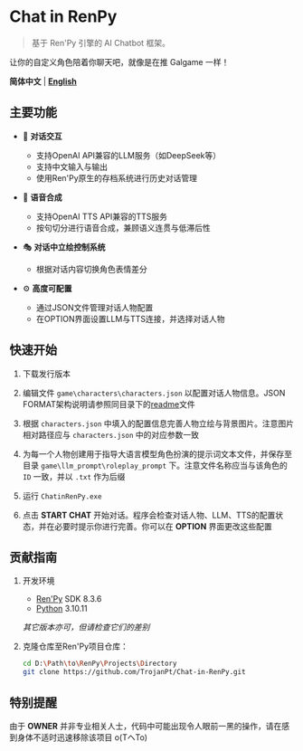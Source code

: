 # Chat in RenPy 

> 基于 Ren'Py 引擎的 AI Chatbot 框架。

让你的自定义角色陪着你聊天吧，就像是在推 Galgame 一样！

**简体中文** | [**English**](./docs/en/README.md)


## 主要功能

- 💬 **对话交互**
  - 支持OpenAI API兼容的LLM服务（如DeepSeek等）
  - 支持中文输入与输出
  - 使用Ren'Py原生的存档系统进行历史对话管理

- 📢 **语音合成**
  - 支持OpenAI TTS API兼容的TTS服务
  - 按句切分进行语音合成，兼顾语义连贯与低滞后性

- 🎭 **对话中立绘控制系统**
  - 根据对话内容切换角色表情差分

- ⚙️ **高度可配置**
  - 通过JSON文件管理对话人物配置
  - 在OPTION界面设置LLM与TTS连接，并选择对话人物

## 快速开始
1. 下载发行版本
   
2. 编辑文件 `game\characters\characters.json` 以配置对话人物信息。JSON FORMAT架构说明请参照同目录下的[readme](./game/characters/readme.md)文件
   
3. 根据 `characters.json` 中填入的配置信息完善人物立绘与背景图片。注意图片相对路径应与 `characters.json` 中的对应参数一致
   
4. 为每一个人物创建用于指导大语言模型角色扮演的提示词文本文件，并保存至目录 `game\llm_prompt\roleplay_prompt` 下。注意文件名称应当与该角色的 `ID` 一致，并以 `.txt` 作为后缀
   
5. 运行 `ChatinRenPy.exe`
   
6. 点击 **START CHAT** 开始对话。程序会检查对话人物、LLM、TTS的配置状态，并在必要时提示你进行完善。你可以在 **OPTION** 界面更改这些配置

## 贡献指南

1. 开发环境

   - [Ren'Py](https://www.renpy.org/) SDK 8.3.6
   - [Python](https://www.python.org/) 3.10.11

    *其它版本亦可，但请检查它们的差别*

2. 克隆仓库至Ren'Py项目仓库：
   ```bash
   cd D:\Path\to\RenPy\Projects\Directory
   git clone https://github.com/TrojanPt/Chat-in-RenPy.git
   ```


## 特别提醒
  由于 **OWNER** 并非专业相关人士，代码中可能出现令人眼前一黑的操作，请在感到身体不适时迅速移除该项目 o(TヘTo) 
